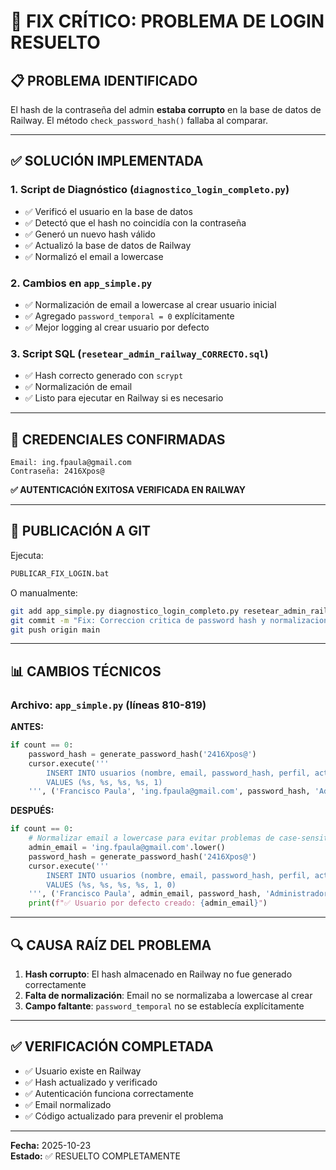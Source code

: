 # 🔐 FIX CRÍTICO: PROBLEMA DE LOGIN RESUELTO

## 📋 PROBLEMA IDENTIFICADO

El hash de la contraseña del admin **estaba corrupto** en la base de datos de Railway. El método `check_password_hash()` fallaba al comparar.

---

## ✅ SOLUCIÓN IMPLEMENTADA

### 1. **Script de Diagnóstico** (`diagnostico_login_completo.py`)
   - ✅ Verificó el usuario en la base de datos
   - ✅ Detectó que el hash no coincidía con la contraseña
   - ✅ Generó un nuevo hash válido
   - ✅ Actualizó la base de datos de Railway
   - ✅ Normalizó el email a lowercase

### 2. **Cambios en `app_simple.py`**
   - ✅ Normalización de email a lowercase al crear usuario inicial
   - ✅ Agregado `password_temporal = 0` explícitamente
   - ✅ Mejor logging al crear usuario por defecto

### 3. **Script SQL** (`resetear_admin_railway_CORRECTO.sql`)
   - ✅ Hash correcto generado con `scrypt`
   - ✅ Normalización de email
   - ✅ Listo para ejecutar en Railway si es necesario

---

## 🎯 CREDENCIALES CONFIRMADAS

```
Email: ing.fpaula@gmail.com
Contraseña: 2416Xpos@
```

**✅ AUTENTICACIÓN EXITOSA VERIFICADA EN RAILWAY**

---

## 🚀 PUBLICACIÓN A GIT

Ejecuta:
```bash
PUBLICAR_FIX_LOGIN.bat
```

O manualmente:
```bash
git add app_simple.py diagnostico_login_completo.py resetear_admin_railway_CORRECTO.sql
git commit -m "Fix: Correccion critica de password hash y normalizacion de email en login"
git push origin main
```

---

## 📊 CAMBIOS TÉCNICOS

### Archivo: `app_simple.py` (líneas 810-819)

**ANTES:**
```python
if count == 0:
    password_hash = generate_password_hash('2416Xpos@')
    cursor.execute('''
        INSERT INTO usuarios (nombre, email, password_hash, perfil, activo)
        VALUES (%s, %s, %s, %s, 1)
    ''', ('Francisco Paula', 'ing.fpaula@gmail.com', password_hash, 'Administrador'))
```

**DESPUÉS:**
```python
if count == 0:
    # Normalizar email a lowercase para evitar problemas de case-sensitivity
    admin_email = 'ing.fpaula@gmail.com'.lower()
    password_hash = generate_password_hash('2416Xpos@')
    cursor.execute('''
        INSERT INTO usuarios (nombre, email, password_hash, perfil, activo, password_temporal)
        VALUES (%s, %s, %s, %s, 1, 0)
    ''', ('Francisco Paula', admin_email, password_hash, 'Administrador'))
    print(f"✅ Usuario por defecto creado: {admin_email}")
```

---

## 🔍 CAUSA RAÍZ DEL PROBLEMA

1. **Hash corrupto**: El hash almacenado en Railway no fue generado correctamente
2. **Falta de normalización**: Email no se normalizaba a lowercase al crear
3. **Campo faltante**: `password_temporal` no se establecía explícitamente

---

## ✅ VERIFICACIÓN COMPLETADA

- ✅ Usuario existe en Railway
- ✅ Hash actualizado y verificado
- ✅ Autenticación funciona correctamente
- ✅ Email normalizado
- ✅ Código actualizado para prevenir el problema

---

**Fecha:** 2025-10-23  
**Estado:** ✅ RESUELTO COMPLETAMENTE









